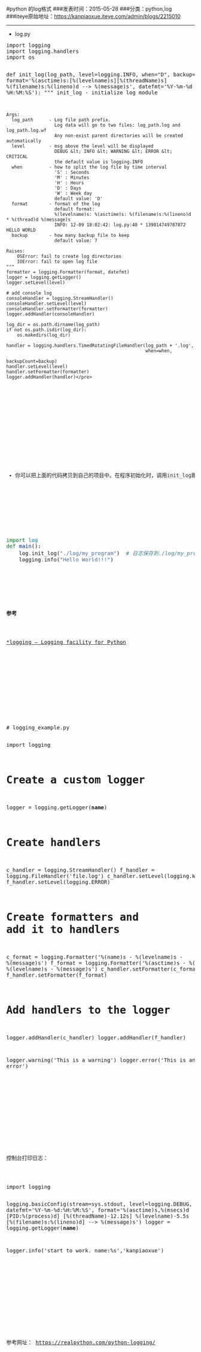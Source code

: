 #python 的log格式
###发表时间：2015-05-28
###分类：python,log
###iteye原始地址：<a href="https://kanpiaoxue.iteye.com/admin/blogs/2215010" target="_blank">https://kanpiaoxue.iteye.com/admin/blogs/2215010</a>

---

<div class="iteye-blog-content-contain" style="font-size: 14px;"> 
 <ul class="simple"> 
  <li>log.py</li> 
 </ul> 
 <pre name="code" class="python">import logging
import logging.handlers
import os

def init_log(log_path, level=logging.INFO, when="D", backup=7,
             format='%(asctime)s:[%(levelname)s][%(threadName)s] %(filename)s:%(lineno)d --&gt; %(message)s',
             datefmt='%Y-%m-%d %H:%M:%S'):
    """
    init_log - initialize log module

    Args:
      log_path      - Log file path prefix.
                      Log data will go to two files: log_path.log and log_path.log.wf
                      Any non-exist parent directories will be created automatically
      level         - msg above the level will be displayed
                      DEBUG &lt; INFO &lt; WARNING &lt; ERROR &lt; CRITICAL
                      the default value is logging.INFO
      when          - how to split the log file by time interval
                      'S' : Seconds
                      'M' : Minutes
                      'H' : Hours
                      'D' : Days
                      'W' : Week day
                      default value: 'D'
      format        - format of the log
                      default format:
                      %(levelname)s: %(asctime)s: %(filename)s:%(lineno)d * %(thread)d %(message)s
                      INFO: 12-09 18:02:42: log.py:40 * 139814749787872 HELLO WORLD
      backup        - how many backup file to keep
                      default value: 7

    Raises:
        OSError: fail to create log directories
        IOError: fail to open log file
    """
    formatter = logging.Formatter(format, datefmt)
    logger = logging.getLogger()
    logger.setLevel(level)

    # add console log
    consoleHandler = logging.StreamHandler()
    consoleHandler.setLevel(level)
    consoleHandler.setFormatter(formatter)
    logger.addHandler(consoleHandler)
        
    log_dir = os.path.dirname(log_path)
    if not os.path.isdir(log_dir):
        os.makedirs(log_dir)

    handler = logging.handlers.TimedRotatingFileHandler(log_path + '.log',
                                                        when=when,
                                                        backupCount=backup)
    handler.setLevel(level)
    handler.setFormatter(formatter)
    logger.addHandler(handler)</pre> 
 <p>&nbsp;</p> 
 <p>&nbsp;</p> 
 <ul class="simple"> 
  <li>你可以把上面的代码拷贝到自己的项目中。在程序初始化时，调用<tt class="docutils literal" style="font-family: Consolas, 'Deja Vu Sans Mono', 'Bitstream Vera Sans Mono', monospace; font-size: 0.95em; letter-spacing: 0.01em; border-bottom-width: 1px; border-bottom-style: solid; border-bottom-color: #dddddd; color: #333333; background-color: #f2f2f2;"><span class="pre">init_log</span></tt>即可使日志打印符合规范</li> 
 </ul> 
 <div class="highlight-python"> 
  <div class="highlight"> 
   <pre><span class="kn" style="color: #007020;">import</span> <span class="nn" style="color: #0e84b5;">log</span>
<span class="k" style="color: #007020;">def</span> <span class="nf" style="color: #06287e;">main</span><span class="p">():</span>
    <span class="n">log</span><span class="o" style="color: #666666;">.</span><span class="n">init_log</span><span class="p">(</span><span class="s" style="color: #4070a0;">"./log/my_program"</span><span class="p">)</span>  <span class="c" style="color: #408090; font-style: italic;"># 日志保存到./log/my_program.log和./log/my_program.log.wf，按天切割，保留7天</span>
    <span class="n">logging</span><span class="o" style="color: #666666;">.</span><span class="n">info</span><span class="p">(</span><span class="s" style="color: #4070a0;">"Hello World!!!"</span><span class="p">)</span>
</pre> 
  </div> 
 </div> 
 <p><strong>参考</strong></p> 
 <p><a href="http://styleguide.baidu.com/style/python/index.html#id10">*</a><a class="reference external" href="http://docs.python.org/2.7/library/logging.html">logging — Logging facility for Python</a></p> 
 <p>&nbsp;</p> 
 <p>&nbsp;</p> 
 <pre name="code" class="python"># logging_example.py

import logging

# Create a custom logger
logger = logging.getLogger(__name__)

# Create handlers
c_handler = logging.StreamHandler()
f_handler = logging.FileHandler('file.log')
c_handler.setLevel(logging.WARNING)
f_handler.setLevel(logging.ERROR)

# Create formatters and add it to handlers
c_format = logging.Formatter('%(name)s - %(levelname)s - %(message)s')
f_format = logging.Formatter('%(asctime)s - %(name)s - %(levelname)s - %(message)s')
c_handler.setFormatter(c_format)
f_handler.setFormatter(f_format)

# Add handlers to the logger
logger.addHandler(c_handler)
logger.addHandler(f_handler)

logger.warning('This is a warning')
logger.error('This is an error')</pre> 
 <p>&nbsp;</p> 
 <p>&nbsp;</p> 
 <p>控制台打印日志：</p> 
 <pre name="code" class="python">import logging


logging.basicConfig(stream=sys.stdout, level=logging.DEBUG, datefmt='%Y-%m-%d:%H:%M:%S', format='%(asctime)s,%(msecs)d [PID:%(process)d] [%(threadName)-12.12s] %(levelname)-5.5s [%(filename)s:%(lineno)d] --&gt; %(message)s')
logger = logging.getLogger(__name__)  

logger.info('start to work. name:%s','kanpiaoxue')</pre> 
 <p>&nbsp;</p> 
 <p>&nbsp;</p> 
 <p>参考网址：&nbsp;<a href="https://realpython.com/python-logging/">https://realpython.com/python-logging/</a></p> 
 <p>&nbsp;</p> 
 <p>&nbsp;</p> 
</div>
